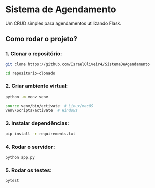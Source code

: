# Sistema de Agendamento

Um CRUD simples para agendamentos utilizando Flask.

## Como rodar o projeto?

### 1. Clonar o repositório:
```sh
git clone https://github.com/IsraelOliveir4/SistemaDeAgendamento

cd repositorio-clonado
```
### 2. Criar ambiente virtual:
```sh
python -m venv venv

source venv/bin/activate  # Linux/macOS
venv\Scripts\activate  # Windows
```
### 3. Instalar dependências:
```sh
pip install -r requirements.txt
```
### 4. Rodar o servidor:
```sh
python app.py
```
### 5. Rodar os testes:
```sh
pytest

